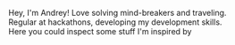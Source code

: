 Hey, I'm Andrey! Love solving mind-breakers and traveling.  
Regular at hackathons, developing my development skills.  
Here you could inspect some stuff I'm inspired by